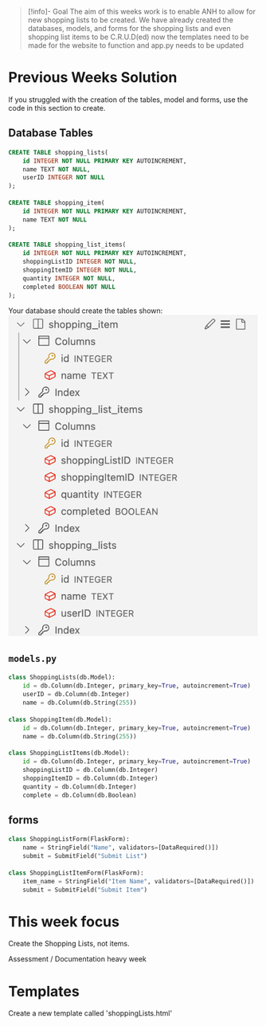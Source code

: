 >[!info]- Goal
>The aim of this weeks work is to enable ANH to allow for new shopping lists to be created. We have already created the databases, models, and forms for the shopping lists and even shopping list items to be C.R.U.D(ed) now the templates need to be made for the website to function and app.py needs to be updated




# Previous Weeks Solution
If you struggled with the creation of the tables, model and forms, use the code in this section to create.
## Database Tables

```sql
CREATE TABLE shopping_lists(  
    id INTEGER NOT NULL PRIMARY KEY AUTOINCREMENT,
    name TEXT NOT NULL,
    userID INTEGER NOT NULL
);

CREATE TABLE shopping_item(  
    id INTEGER NOT NULL PRIMARY KEY AUTOINCREMENT,
    name TEXT NOT NULL
);

CREATE TABLE shopping_list_items(  
    id INTEGER NOT NULL PRIMARY KEY AUTOINCREMENT,
    shoppingListID INTEGER NOT NULL,
    shoppingItemID INTEGER NOT NULL,
    quantity INTEGER NOT NULL,
    completed BOOLEAN NOT NULL
);
```
Your database should create the tables shown:
![shoppingListDB](/WebDev/_shared/Projects/ANH/images/shoppingListDB.png)


## `models.py`
```python
class ShoppingLists(db.Model):
    id = db.Column(db.Integer, primary_key=True, autoincrement=True)
    userID = db.Column(db.Integer)
    name = db.Column(db.String(255))

class ShoppingItem(db.Model):
    id = db.Column(db.Integer, primary_key=True, autoincrement=True)
    name = db.Column(db.String(255))

class ShoppingListItems(db.Model):
    id = db.Column(db.Integer, primary_key=True, autoincrement=True)
    shoppingListID = db.Column(db.Integer)
    shoppingItemID = db.Column(db.Integer)
    quantity = db.Column(db.Integer)
    complete = db.Column(db.Boolean)

```

## forms

```python
class ShoppingListForm(FlaskForm):
    name = StringField("Name", validators=[DataRequired()])
    submit = SubmitField("Submit List")

class ShoppingListItemForm(FlaskForm):
    item_name = StringField("Item Name", validators=[DataRequired()])
    submit = SubmitField("Submit Item")
```



# This week focus

Create the Shopping Lists, not items.

Assessment / Documentation heavy week
# Templates

Create a new template called 'shoppingLists.html'
